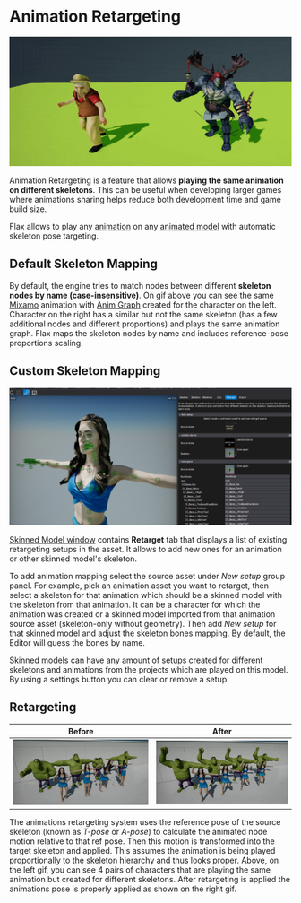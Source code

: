 # Animation Retargeting

![Animation Retargeting in Flax Engine](media/anim-retargeting.gif)

Animation Retargeting is a feature that allows **playing the same animation on different skeletons**. This can be useful when developing larger games where animations sharing helps reduce both development time and game build size.

Flax allows to play any [animation](../animation/index.md) on any [animated model](../animated-model.md) with automatic skeleton pose targeting.

## Default Skeleton Mapping

By default, the engine tries to match nodes between different **skeleton nodes by name (case-insensitive)**. On gif above you can see the same [Mixamo](https://www.mixamo.com/) animation with [Anim Graph](../anim-graph/index.md) created for the character on the left. Character on the right has a similar but not the same skeleton (has a few additional nodes and different proportions) and plays the same animation graph. Flax maps the skeleton nodes by name and includes reference-pose proportions scaling.

## Custom Skeleton Mapping

![Animation Retarget Flax Editor](media/animation-retarget-editor.png)

[Skinned Model window](../skinned-model/index.md) contains **Retarget** tab that displays a list of existing retargeting setups in the asset. It allows to add new ones for an animation or other skinned model's skeleton.

To add animation mapping select the source asset under *New setup* group panel. For example, pick an animation asset you want to retarget, then select a skeleton for that animation which should be a skinned model with the skeleton from that animation. It can be a character for which the animation was created or a skinned model imported from that animation source asset (skeleton-only without geometry). Then add *New setup* for that skinned model and adjust the skeleton bones mapping. By default, the Editor will guess the bones by name.

Skinned models can have any amount of setups created for different skeletons and animations from the projects which are played on this model. By using a settings button you can clear or remove a setup.

## Retargeting

| Before | After |
|--------|--------|
| ![Animation Retargeting](media/animation-retargeting-before.gif) | ![Animation Retargeting Flax](media/animation-retargeting-after.gif) |

The animations retargeting system uses the reference pose of the source skeleton (known as *T-pose* or *A-pose*) to calculate the animated node motion relative to that ref pose. Then this motion is transformed into the target skeleton and applied. This assumes the animation is being played proportionally to the skeleton hierarchy and thus looks proper. Above, on the left gif, you can see 4 pairs of characters that are playing the same animation but created for different skeletons. After retargeting is applied the animations pose is properly applied as shown on the right gif.
